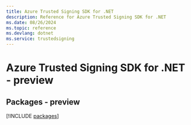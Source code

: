 ```yaml
---
title: Azure Trusted Signing SDK for .NET
description: Reference for Azure Trusted Signing SDK for .NET
ms.date: 08/26/2024
ms.topic: reference
ms.devlang: dotnet
ms.service: trustedsigning
---
```

# Azure Trusted Signing SDK for .NET - preview
## Packages - preview
[!INCLUDE [packages](trusted-signing-index.md)]